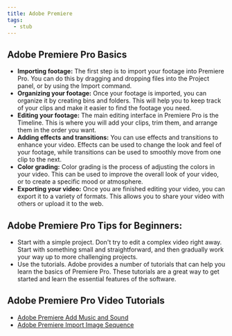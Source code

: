 ```yaml
---
title: Adobe Premiere
tags:
  - stub
---
```


## Adobe Premiere Pro Basics

- **Importing footage:** The first step is to import your footage into Premiere Pro. You can do this by dragging and dropping files into the Project panel, or by using the Import command.
- **Organizing your footage:** Once your footage is imported, you can organize it by creating bins and folders. This will help you to keep track of your clips and make it easier to find the footage you need.
- **Editing your footage:** The main editing interface in Premiere Pro is the Timeline. This is where you will add your clips, trim them, and arrange them in the order you want.
- **Adding effects and transitions:** You can use effects and transitions to enhance your video. Effects can be used to change the look and feel of your footage, while transitions can be used to smoothly move from one clip to the next.
- **Color grading:** Color grading is the process of adjusting the colors in your video. This can be used to improve the overall look of your video, or to create a specific mood or atmosphere.
- **Exporting your video:** Once you are finished editing your video, you can export it to a variety of formats. This allows you to share your video with others or upload it to the web.

## Adobe Premiere Pro Tips for Beginners:

- Start with a simple project. Don't try to edit a complex video right away. Start with something small and straightforward, and then gradually work your way up to more challenging projects.
- Use the tutorials. Adobe provides a number of tutorials that can help you learn the basics of Premiere Pro. These tutorials are a great way to get started and learn the essential features of the software.

## Adobe Premiere Pro Video Tutorials

- [Adobe Premiere Add Music and Sound](./adobe-premiere-add-music-and-sound.md)
- [Adobe Premiere Import Image Sequence](./adobe-premiere-import-image-sequence.md)
